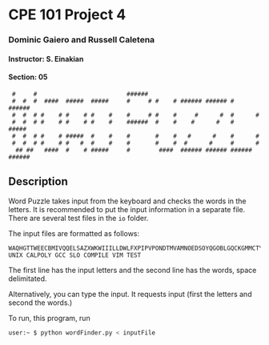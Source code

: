 # CPE 101 Project 4
### Dominic Gaiero and Russell Caletena
#### Instructor: S. Einakian
#### Section: 05

```
 #     #                         ######
 #  #  #  ####  #####  #####     #     # #    # ###### ###### #      ######
 #  #  # #    # #    # #    #    #     # #    #     #      #  #      #
 #  #  # #    # #    # #    #    ######  #    #    #      #   #      #####
 #  #  # #    # #####  #    #    #       #    #   #      #    #      #
 #  #  # #    # #   #  #    #    #       #    #  #      #     #      #
  ## ##   ####  #    # #####     #        ####  ###### ###### ###### ######
```

## Description
Word Puzzle takes input from the keyboard and checks the words in the letters. It is recommended to put the input information in a separate file. There are several test files in the `io` folder.

The input files are formatted as follows:
```
WAQHGTTWEECBMIVQQELSAZXWKWIIILLDWLFXPIPVPONDTMVAMNOEDSOYQGOBLGQCKGMMCTYCSLOACUZMXVDMGSXCYZUUIUNIXFNU
UNIX CALPOLY GCC SLO COMPILE VIM TEST
```
The first line has the input letters and the second line has the words, space delimitated.

Alternatively, you can type the input. It requests input (first the letters and second the words.)

To run, this program, run
```sh
user:~ $ python wordFinder.py < inputFile
```
